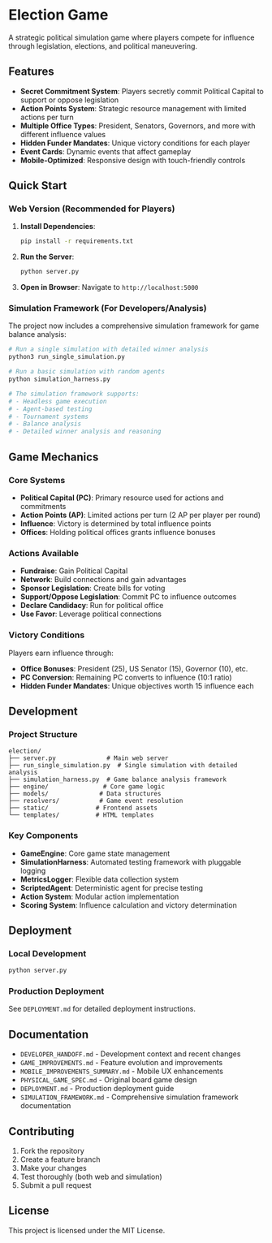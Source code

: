 # Election Game

A strategic political simulation game where players compete for influence through legislation, elections, and political maneuvering.

## Features

- **Secret Commitment System**: Players secretly commit Political Capital to support or oppose legislation
- **Action Points System**: Strategic resource management with limited actions per turn
- **Multiple Office Types**: President, Senators, Governors, and more with different influence values
- **Hidden Funder Mandates**: Unique victory conditions for each player
- **Event Cards**: Dynamic events that affect gameplay
- **Mobile-Optimized**: Responsive design with touch-friendly controls

## Quick Start

### Web Version (Recommended for Players)

1. **Install Dependencies**:
   ```bash
   pip install -r requirements.txt
   ```

2. **Run the Server**:
   ```bash
   python server.py
   ```

3. **Open in Browser**:
   Navigate to `http://localhost:5000`

### Simulation Framework (For Developers/Analysis)

The project now includes a comprehensive simulation framework for game balance analysis:

```bash
# Run a single simulation with detailed winner analysis
python3 run_single_simulation.py

# Run a basic simulation with random agents
python simulation_harness.py

# The simulation framework supports:
# - Headless game execution
# - Agent-based testing
# - Tournament systems
# - Balance analysis
# - Detailed winner analysis and reasoning
```

## Game Mechanics

### Core Systems

- **Political Capital (PC)**: Primary resource used for actions and commitments
- **Action Points (AP)**: Limited actions per turn (2 AP per player per round)
- **Influence**: Victory is determined by total influence points
- **Offices**: Holding political offices grants influence bonuses

### Actions Available

- **Fundraise**: Gain Political Capital
- **Network**: Build connections and gain advantages
- **Sponsor Legislation**: Create bills for voting
- **Support/Oppose Legislation**: Commit PC to influence outcomes
- **Declare Candidacy**: Run for political office
- **Use Favor**: Leverage political connections

### Victory Conditions

Players earn influence through:
- **Office Bonuses**: President (25), US Senator (15), Governor (10), etc.
- **PC Conversion**: Remaining PC converts to influence (10:1 ratio)
- **Hidden Funder Mandates**: Unique objectives worth 15 influence each

## Development

### Project Structure

```
election/
├── server.py              # Main web server
├── run_single_simulation.py  # Single simulation with detailed analysis
├── simulation_harness.py  # Game balance analysis framework
├── engine/               # Core game logic
├── models/              # Data structures
├── resolvers/           # Game event resolution
├── static/             # Frontend assets
└── templates/          # HTML templates
```

### Key Components

- **GameEngine**: Core game state management
- **SimulationHarness**: Automated testing framework with pluggable logging
- **MetricsLogger**: Flexible data collection system
- **ScriptedAgent**: Deterministic agent for precise testing
- **Action System**: Modular action implementation
- **Scoring System**: Influence calculation and victory determination

## Deployment

### Local Development
```bash
python server.py
```

### Production Deployment
See `DEPLOYMENT.md` for detailed deployment instructions.

## Documentation

- `DEVELOPER_HANDOFF.md` - Development context and recent changes
- `GAME_IMPROVEMENTS.md` - Feature evolution and improvements
- `MOBILE_IMPROVEMENTS_SUMMARY.md` - Mobile UX enhancements
- `PHYSICAL_GAME_SPEC.md` - Original board game design
- `DEPLOYMENT.md` - Production deployment guide
- `SIMULATION_FRAMEWORK.md` - Comprehensive simulation framework documentation

## Contributing

1. Fork the repository
2. Create a feature branch
3. Make your changes
4. Test thoroughly (both web and simulation)
5. Submit a pull request

## License

This project is licensed under the MIT License.